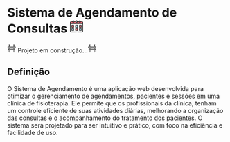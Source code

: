 # Sistema de Agendamento de Consultas <img src="./assets/calendar.png" width="30px">

<img src="./assets/construction-and-tools.png" width="20px"> Projeto em construção...<img src="./assets/construction-and-tools.png" width="20px">

## Definição
 O Sistema de Agendamento é uma aplicação web desenvolvida para otimizar o gerenciamento de agendamentos, pacientes e sessões em uma clínica de fisioterapia. Ele permite que os profissionais da clínica, tenham um controle eficiente de suas atividades diárias, melhorando a organização das consultas e o acompanhamento do tratamento dos pacientes. O sistema será projetado para ser intuitivo e prático, com foco na eficiência e facilidade de uso.